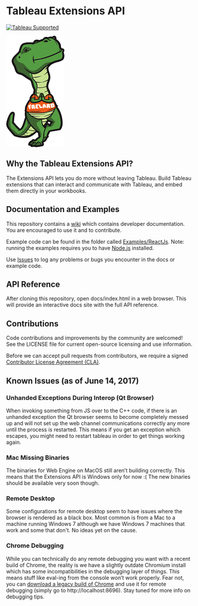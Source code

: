 # Tableau Extensions API
[![Tableau Supported](https://img.shields.io/badge/Support%20Level-Tableau%20Supported-53bd92.svg)](http://tableau.com)

![Image of T-Flex the T-Rex](./assets/tflx.png)

## Why the Tableau Extensions API?

The Extensions API lets you do more without leaving Tableau. Build Tableau extensions that can interact and communicate with Tableau, and embed them directly in your workbooks. 

## Documentation and Examples

This repository contains a [wiki](https://github.com/tableau/extensions-api/wiki) which contains developer documentation. You are encouraged to use it and to contribute.

Example code can be found in the folder called [Examples/ReactJs](https://github.com/tableau/extensions-api/tree/master/Examples/ReactJs). Note: running the examples requires you to have [Node.js](http://nodejs.org) installed.

Use [Issues](https://github.com/tableau/extensions-api/issues) to log any problems or bugs you encounter in the docs or example code. 

## API Reference
After cloning this repository, open docs/index.html in a web browser.  This will provide an interactive docs site with the full API reference.

## Contributions

Code contributions and improvements by the community are welcomed!
See the LICENSE file for current open-source licensing and use information.

Before we can accept pull requests from contributors, we require a signed [Contributor License Agreement (CLA)](http://tableau.github.io/contributing.html).

## Known Issues (as of June 14, 2017)

### Unhanded Exceptions During Interop (Qt Browser)
When invoking something from JS over to the C++ code, if there is an unhanded exception the Qt browser seems to become completely messed up and will not set up the web channel communications correctly any more until the process is restarted. This means if you get an exception which escapes, you might need to restart tableau in order to get things working again.

### Mac Missing Binaries
The binaries for Web Engine on MacOS still aren’t building correctly. This means that the Extensions API is Windows only for now :( The new binaries should be available very soon though.

### Remote Desktop
Some configurations for remote desktop seem to have issues where the browser is rendered as a black box. Most common is from a Mac to a machine running Windows 7 although we have Windows 7 machines that work and some that don't. No ideas yet on the cause.

### Chrome Debugging
While you can technically do any remote debugging you want with a recent build of Chrome, the reality is we have a slightly outdate Chromium install which has some incompatibilities in the debugging layer of things. This means stuff like eval-ing from the console won’t work properly. Fear not, you can [download a legacy build of Chrome](https://www.googleapis.com/download/storage/v1/b/chromium-browser-snapshots/o/Win%2F352221%2Fchrome-win32.zip?generation=1443839123039000&alt=media) and use it for remote debugging (simply go to http://localhost:8696). Stay tuned for more info on debugging tips.

